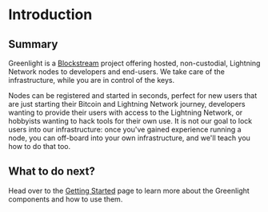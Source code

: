 # Introduction

## Summary
Greenlight is a [Blockstream](https://blockstream.com) project offering
hosted, non-custodial, Lightning Network nodes to developers and 
end-users. We take care of the infrastructure, while you are in 
control of the keys.

Nodes can be registered and started in seconds, perfect for new users
that are just starting their Bitcoin and Lightning Network journey,
developers wanting to provide their users with access to the Lightning
Network, or hobbyists wanting to hack tools for their own use. It is
not our goal to lock users into our infrastructure: once you've 
gained experience running a node, you can off-board into your own 
infrastructure, and we'll teach you how to do that too.


## What to do next?
Head over to the [Getting Started][getting-started] page to learn 
more about the Greenlight components and how to use them.


[getting-started]: ./getting-started/index.md